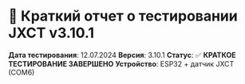 # 🧪 Краткий отчет о тестировании JXCT v3.10.1

**Дата тестирования**: 12.07.2024
**Версия**: 3.10.1
**Статус**: ✅ **КРАТКОЕ ТЕСТИРОВАНИЕ ЗАВЕРШЕНО**
**Устройство**: ESP32 + датчик JXCT (COM6) 